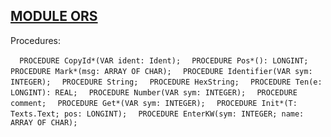 
## [MODULE ORS](https://github.com/io-core/Build/blob/main/ORS.Mod)

Procedures:

[](https://github.com/io-core/Build/blob/main/ORS.Mod#L57) `  PROCEDURE CopyId*(VAR ident: Ident);`
[](https://github.com/io-core/Build/blob/main/ORS.Mod#L61) `  PROCEDURE Pos*(): LONGINT;`
[](https://github.com/io-core/Build/blob/main/ORS.Mod#L65) `  PROCEDURE Mark*(msg: ARRAY OF CHAR);`
[](https://github.com/io-core/Build/blob/main/ORS.Mod#L75) `  PROCEDURE Identifier(VAR sym: INTEGER);`
[](https://github.com/io-core/Build/blob/main/ORS.Mod#L90) `  PROCEDURE String;`
[](https://github.com/io-core/Build/blob/main/ORS.Mod#L102) `  PROCEDURE HexString;`
[](https://github.com/io-core/Build/blob/main/ORS.Mod#L122) `  PROCEDURE Ten(e: LONGINT): REAL;`
[](https://github.com/io-core/Build/blob/main/ORS.Mod#L132) `  PROCEDURE Number(VAR sym: INTEGER);`
[](https://github.com/io-core/Build/blob/main/ORS.Mod#L201) `  PROCEDURE comment;`
[](https://github.com/io-core/Build/blob/main/ORS.Mod#L215) `  PROCEDURE Get*(VAR sym: INTEGER);`
[](https://github.com/io-core/Build/blob/main/ORS.Mod#L270) `  PROCEDURE Init*(T: Texts.Text; pos: LONGINT);`
[](https://github.com/io-core/Build/blob/main/ORS.Mod#L274) `  PROCEDURE EnterKW(sym: INTEGER; name: ARRAY OF CHAR);`
